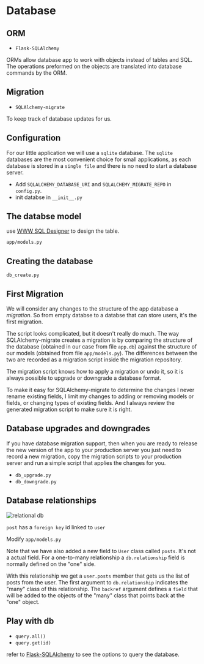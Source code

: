 # Database

## ORM

- `Flask-SQLAlchemy`

ORMs allow database app to work with objects instead of tables and SQL. The operations
preformed on the objects are translated into database commands by the ORM.

## Migration

- `SQLAlchemy-migrate`

To keep track of database updates for us.

## Configuration

For our little application we will use a `sqlite` database. The `sqlite` databases are the most convenient choice for small applications, as each database is stored in a `single file` and there is no need to start a database server.

- Add `SQLALCHEMY_DATABASE_URI` and `SQLALCHEMY_MIGRATE_REPO` in `config.py`.
- init databse in `__init__.py`

## The databse model

use [WWW SQL Designer](http://ondras.zarovi.cz/sql/demo) to design the table.

`app/models.py`

## Creating the database

`db_create.py`

## First Migration

We will consider any changes to the structure of the app database a *migration*.
So from empty databse to a databse that can store users, it's the first migration.

The script looks complicated, but it doesn't really do much. The way SQLAlchemy-migrate creates a migration is by comparing the structure of the database (obtained in our case from file `app.db`) against the structure of our models (obtained from file `app/models.py`). The differences between the two are recorded as a migration script inside the migration repository. 

The migration script knows how to apply a migration or undo it, so it is always possible to upgrade or downgrade a database format.

To make it easy for SQLAlchemy-migrate to determine the changes I never rename existing fields, I limit my changes to adding or removing models or fields, or changing types of existing fields. And I always review the generated migration script to make sure it is right.

## Database upgrades and downgrades

If you have database migration support, then when you are ready to release the new version of the app to your production server you just need to record a new migration, copy the migration scripts to your production server and run a simple script that applies the changes for you.

- `db_upgrade.py`
- `db_downgrade.py`

## Database relationships

![relational db](http://blog.miguelgrinberg.com/static/images/flask-mega-tutorial-part-iv-2.png)

`post` has a `foreign key` id linked to `user`

Modify `app/models.py`

Note that we have also added a new field to `User` class called `posts`. It's not a actual field.
For a one-to-many relationship a `db.relationship` field is normally defined on the "one" side.

With this relationship we get a `user.posts` member that gets us the list of posts from the user. The first argument to `db.relationship` indicates the "many" class of this relationship. The `backref` argument defines a `field` that will be added to the objects of the "many" class that points back at the "one" object.

## Play with db

- `query.all()`
- `query.get(id)`

refer to [Flask-SQLAlchemy](https://pythonhosted.org/Flask-SQLAlchemy/index.html) to see the options to query the database.


